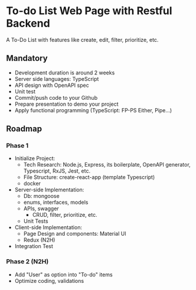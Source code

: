 # To-do List Web Page with Restful Backend

A To-Do List with features like create, edit, filter, prioritize, etc.

## Mandatory
- Development duration is around 2 weeks 
- Server side languages: TypeScript
- API design with OpenAPI spec
- Unit test
- Commit/push code to your Github
- Prepare presentation to demo your project
- Apply functional programming (TypeScript: FP-PS Either, Pipe…)

## Roadmap

### Phase 1

- Initialize Project:
    - Tech Research: Node.js, Express, its boilerplate, OpenAPI generator, Typescript, RxJS, Jest, etc.
    - File Structure: create-react-app (template Typescript)
    - docker
- Server-side Implementation:
    - Db: mongoose
    - enums, interfaces, models
    - APIs, swagger
        - CRUD, filter, prioritize, etc.
    - Unit Tests
- Client-side Implementation:
    - Page Design and components: Material UI
    - Redux (N2H)
- Integration Test

### Phase 2 (N2H)
- Add "User" as option into "To-do" items
- Optimize coding, validations